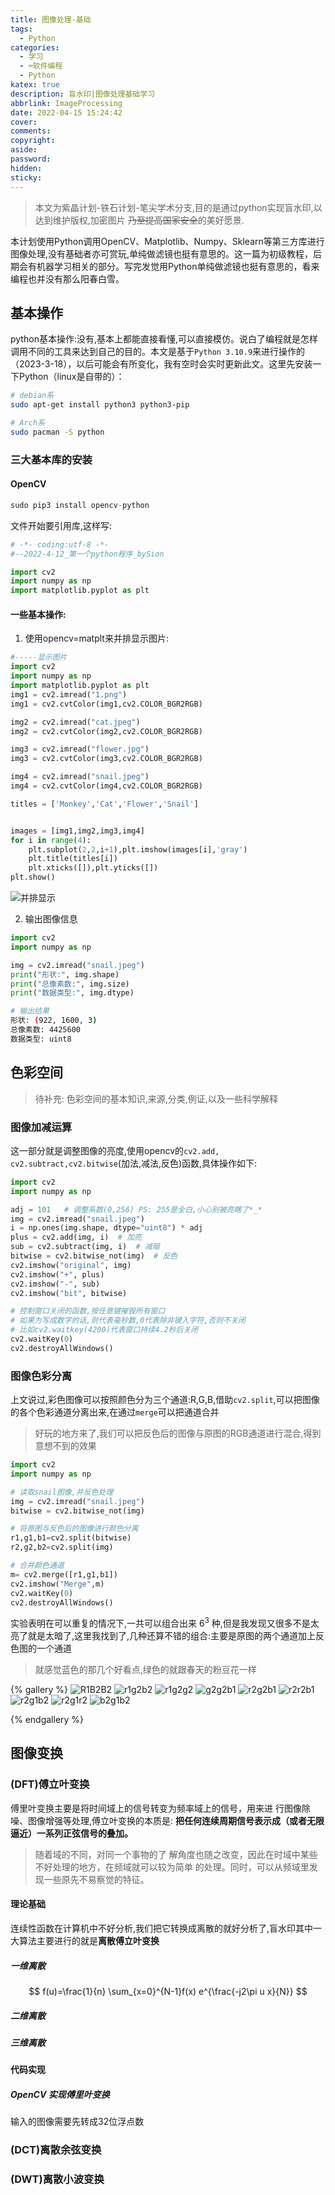 ```yaml
---
title: 图像处理-基础
tags:
  - Python
categories:
  - 学习
  - ⌨️软件编程
  - Python
katex: true
description: 盲水印|图像处理基础学习
abbrlink: ImageProcessing
date: 2022-04-15 15:24:42
cover:
comments:
copyright:
aside:
password:
hidden:
sticky:
---
```


> 本文为紫晶计划-铁石计划-笔尖学术分支,目的是通过python实现盲水印,以达到维护版权,加密图片 ~~乃至提高国家安全~~的美好愿景.

本计划使用Python调用OpenCV、Matplotlib、Numpy、Sklearn等第三方库进行图像处理,没有基础者亦可赏玩,单纯做滤镜也挺有意思的。这一篇为初级教程，后期会有机器学习相关的部分。写完发觉用Python单纯做滤镜也挺有意思的，看来编程也并没有那么阳春白雪。
## 基本操作
python基本操作:没有,基本上都能直接看懂,可以直接模仿。说白了编程就是怎样调用不同的工具来达到自己的目的。本文是基于`Python 3.10.9`来进行操作的（2023-3-18），以后可能会有所变化，我有空时会实时更新此文。这里先安装一下Python（linux是自带的）：
```bash 
# debian系
sudo apt-get install python3 python3-pip

# Arch系
sudo pacman -S python
```
### 三大基本库的安装
#### OpenCV

```python
sudo pip3 install opencv-python
```

文件开始要引用库,这样写:
```python
# -*- coding:utf-8 -*-
#--2022-4-12_第一个python程序_bySion

import cv2
import numpy as np
import matplotlib.pyplot as plt
```
#### 一些基本操作:
1. 使用opencv=matplt来并排显示图片:
```python
#-----显示图片
import cv2
import numpy as np
import matplotlib.pyplot as plt
img1 = cv2.imread("1.png")
img1 = cv2.cvtColor(img1,cv2.COLOR_BGR2RGB)

img2 = cv2.imread("cat.jpeg")
img2 = cv2.cvtColor(img2,cv2.COLOR_BGR2RGB)

img3 = cv2.imread("flower.jpg")
img3 = cv2.cvtColor(img3,cv2.COLOR_BGR2RGB)

img4 = cv2.imread("snail.jpeg")
img4 = cv2.cvtColor(img4,cv2.COLOR_BGR2RGB)

titles = ['Monkey','Cat','Flower','Snail']


images = [img1,img2,img3,img4]
for i in range(4):
    plt.subplot(2,2,i+1),plt.imshow(images[i],'gray')
    plt.title(titles[i])
    plt.xticks([]),plt.yticks([])
plt.show()
```
![并排显示](../../../../images/202204/img_hub.png)

2. 输出图像信息
```python
import cv2
import numpy as np

img = cv2.imread("snail.jpeg")
print("形状:", img.shape)
print("总像素数:", img.size)
print("数据类型:", img.dtype)
```
```bash
# 输出结果
形状: (922, 1600, 3)
总像素数: 4425600
数据类型: uint8
```

## 色彩空间
>待补充: 色彩空间的基本知识,来源,分类,例证,以及一些科学解释
### 图像加减运算
这一部分就是调整图像的亮度,使用opencv的`cv2.add, cv2.subtract,cv2.bitwise`(加法,减法,反色)函数,具体操作如下:
```python
import cv2
import numpy as np

adj = 101   # 调整系数(0,256) PS: 255是全白,小心别被亮瞎了*_*
img = cv2.imread("snail.jpeg")
i = np.ones(img.shape, dtype="uint8") * adj
plus = cv2.add(img, i)  # 加亮
sub = cv2.subtract(img, i)  # 减暗
bitwise = cv2.bitwise_not(img)  # 反色
cv2.imshow("original", img)
cv2.imshow("+", plus)
cv2.imshow("-", sub)
cv2.imshow("bit", bitwise)

# 控制窗口关闭的函数,按任意键摧毁所有窗口
# 如果为写成数字的话,则代表毫秒数,0代表除非键入字符,否则不关闭
# 比如cv2.waitkey(4200)代表窗口持续4.2秒后关闭
cv2.waitKey(0)
cv2.destroyAllWindows()
```
### 图像色彩分离
上文说过,彩色图像可以按照颜色分为三个通道:R,G,B,借助`cv2.split`,可以把图像的各个色彩通道分离出来,在通过`merge`可以把通道合并
> 好玩的地方来了,我们可以把反色后的图像与原图的RGB通道进行混合,得到意想不到的效果

```python
import cv2
import numpy as np

# 读取snail图像,并反色处理
img = cv2.imread("snail.jpeg")
bitwise = cv2.bitwise_not(img)

# 将原图与反色后的图像进行颜色分离
r1,g1,b1=cv2.split(bitwise)
r2,g2,b2=cv2.split(img)

# 合并颜色通道
m= cv2.merge([r1,g1,b1])
cv2.imshow("Merge",m)
cv2.waitKey(0)
cv2.destroyAllWindows()
```
实验表明在可以重复的情况下,一共可以组合出来 $6^3$ 种,但是我发现又很多不是太亮了就是太暗了,这里我找到了,几种还算不错的组合:主要是原图的两个通道加上反色图的一个通道
> 就感觉蓝色的那几个好看点,绿色的就跟春天的粉豆花一样

{% gallery %}
![R1B2B2](../../../../images/202204/r1b2b2.jpg)
![r1g2b2](../../../../images/202204/r1g2b2.jpg)
![r1g2g2](../../../../images/202204/r1g2g2.jpg)
![g2g2b1](../../../../images/g2g2b1.jpg)
![r2g2b1](../../../../images/202204/r2g2b1.jpg)
![r2r2b1](../../../../images/202204/r2r2b1.jpg)
![r2g1b2](../../../../images/202204/r2g1b2.jpg)
![r2g1r2](../../../../images/202204/r2g1r2.jpg)
![b2g1b2](../../../../images/202204/b2g1b2.jpg)

{% endgallery %}


## 图像变换
### (DFT)傅立叶变换
傅里叶变换主要是将时间域上的信号转变为频率域上的信号，用来进
行图像除噪、图像增强等处理,傅立叶变换的本质是: **把任何连续周期信号表示成（或者无限逼近）一系列正弦信号的叠加。**
> 随着域的不同，对同一个事物的了
解角度也随之改变，因此在时域中某些不好处理的地方，在频域就可以较为简单
的处理。同时，可以从频域里发现一些原先不易察觉的特征。

#### 理论基础
连续性函数在计算机中不好分析,我们把它转换成离散的就好分析了,盲水印其中一大算法主要进行的就是**离散傅立叶变换**
##### 一维离散
$$
f(u)=\frac{1}{n} \sum_{x=0}^{N-1}f(x) e^{\frac{-j2\pi u x}{N}}
$$
##### 二维离散
##### 三维离散
#### 代码实现
##### OpenCV 实现傅里叶变换
输入的图像需要先转成32位浮点数


### (DCT)离散余弦变换
### (DWT)离散小波变换